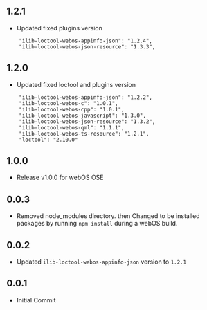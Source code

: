 ## 1.2.1
* Updated fixed plugins version
~~~
	"ilib-loctool-webos-appinfo-json": "1.2.4",
	"ilib-loctool-webos-json-resource": "1.3.3",
~~~

## 1.2.0
* Updated fixed loctool and plugins version
~~~
	"ilib-loctool-webos-appinfo-json": "1.2.2",
	"ilib-loctool-webos-c": "1.0.1",
	"ilib-loctool-webos-cpp": "1.0.1",
	"ilib-loctool-webos-javascript": "1.3.0",
	"ilib-loctool-webos-json-resource": "1.3.2",
	"ilib-loctool-webos-qml": "1.1.1",
	"ilib-loctool-webos-ts-resource": "1.2.1",
	"loctool": "2.10.0"
~~~

## 1.0.0
* Release v1.0.0 for webOS OSE

## 0.0.3
* Removed node_modules directory. then Changed to be installed packages by running `npm install` during a webOS build.

## 0.0.2
* Updated `ilib-loctool-webos-appinfo-json` version to `1.2.1`

## 0.0.1
* Initial Commit
